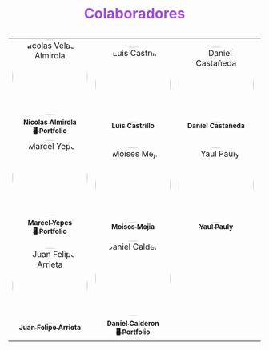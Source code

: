 <div align="center">
  <h1 style='margin: 0 0 2rem; color: #9F4ADA;'>Colaboradores</h1>

<table>
  <tr align='center'>
    <td align="center">
        <a href="https://github.com/NicolasAlmirola" target="_blank" rel="noopener"><img style='border-radius:50%;'src="https://avatars.githubusercontent.com/u/122415681?v=4" width="150px;" alt="Nicolas Velasco Almirola"/>
        <br />
        <sub><b>Nicolas Almirola</b></sub>
        </a>
        <a href="https://nicolasalmirola.github.io/Portafolio/" target="_blank" rel="noopener"">
        <br />
        <sub><b>🖥️ Portfolio</b></sub>
        </a>
    </td>
    <td align="center">
        <a href="https://github.com/luiscastrillo97" target="_blank" rel="noopener"><img style='border-radius:50%;'src="https://avatars.githubusercontent.com/u/52188924?v=4" width="150px;" alt="Luis Castrillo"/>
        <br />
        <sub><b>Luis Castrillo</b></sub>
        </a>
        <!-- <a href="https://github.com/NicolasAlmirola">
        <br />
        <sub><b>🖥️ Portfolio</b></sub>
        </a> -->
    </td>
    <td align="center">
        <a href="https://github.com/Shiva0616" target="_blank" rel="noopener"><img style='border-radius:50%;'src="https://avatars.githubusercontent.com/u/114962634?v=4" width="150px;" alt="Daniel Castañeda"/>
        <br />
        <sub><b>Daniel Castañeda</b></sub>
        </a>
        <!-- <a href="https://portfolio-js-iota.vercel.app/" target="_blank" rel="noopener"">
        <br />
        <sub><b>🖥️ Portfolio</b></sub>
        </a> -->
    </td>
    <td align="center">
        <a href="https://github.com/eduviana"_blank" rel="noopener""><img style='border-radius:50%;'src="https://avatars.githubusercontent.com/u/29001021?v=4" width="150px;" alt="Eduardo Viana"/>
        <br />
        <sub><b>Eduardo Viana</b></sub>
        </a>
        <a href="https://portfolio-eduardo-viana.vercel.app/" target="_blank" rel="noopener"">
        <br />
        <sub><b>🖥️ Portfolio</b></sub>
        </a>
    </td>
  </tr>
  <tr align='center'>
    <td align="center">
        <a href="https://github.com/marcelYepes" target="_blank" rel="noopener"><img style='border-radius:50%;'src="https://avatars.githubusercontent.com/u/125934255?v=4" width="150px;" alt="Marcel Yepes"/>
        <br />
        <sub><b>Marcel Yepes</b></sub>
        </a>
        <a href="https://portfolio-myep.netlify.app/" target="_blank" rel="noopener"">
        <br />
        <sub><b>🖥️ Portfolio</b></sub>
        </a>
    </td>
    <td align="center">
        <a href="https://github.com/luiscastrillo97" target="_blank" rel="noopener"><img style='border-radius:50%;'src="https://avatars.githubusercontent.com/u/145163602?v=4" width="150px;" alt="Moises Mejia"/>
        <br />
        <sub><b>Moises Mejia</b></sub>
        </a>
        <!-- <a href="https://github.com/NicolasAlmirola">
        <br />
        <sub><b>🖥️ Portfolio</b></sub>
        </a> -->
    </td>
    <td align="center">
        <a href="https://github.com/YaulPauly" target="_blank" rel="noopener"><img style='border-radius:50%;'src="https://avatars.githubusercontent.com/u/110009653?v=4" width="150px;" alt="Yaul Pauly"/>
        <br />
        <sub><b>Yaul Pauly</b></sub>
        </a>
        <!-- <a href="https://portfolio-js-iota.vercel.app/" target="_blank" rel="noopener"">
        <br />
        <sub><b>🖥️ Portfolio</b></sub>
        </a> -->
    </td>
    <td align="center">
        <a href="https://github.com/vpcastroh18"_blank" rel="noopener""><img style='border-radius:50%;'src="https://avatars.githubusercontent.com/u/152577282?v=4" width="150px;" alt="Viviana Castro"/>
        <br />
        <sub><b>Viviana Castro</b></sub>
        <!-- </a>
        <a href="https://danielcalderon.vercel.app/" target="_blank" rel="noopener"">
        <br />
        <sub><b>🖥️ Portfolio</b></sub>
        </a> -->
    </td>
  </tr>
  <tr align='center'>
  <td align="center">
        <a href="https://github.com/Destroy4112" target="_blank" rel="noopener"><img style='border-radius:50%;'src="https://avatars.githubusercontent.com/u/113625932?v=4" width="150px;" alt="Juan Felipe Arrieta"/>
        <br />
        <sub><b>Juan Felipe Arrieta</b></sub>
        </a>
        <!-- <a href="https://portfolio-js-iota.vercel.app/" target="_blank" rel="noopener"">
        <br />
        <sub><b>🖥️ Portfolio</b></sub>
        </a> -->
    </td>
    <td align="center">
        <a href="https://github.com/Kapelu"_blank" rel="noopener""><img style='border-radius:50%;'src="https://avatars.githubusercontent.com/u/95049947?v=4" width="150px;" alt="Daniel Calderon"/>
        <br />
        <sub><b>Daniel Calderon</b></sub>
        </a>
        <a href="https://danielcalderon.vercel.app/ target="_blank" rel="noopener"">
        <br />
        <sub><b>🖥️ Portfolio</b></sub>
        </a>
    </td>
  </tr>
</table>
</div>
